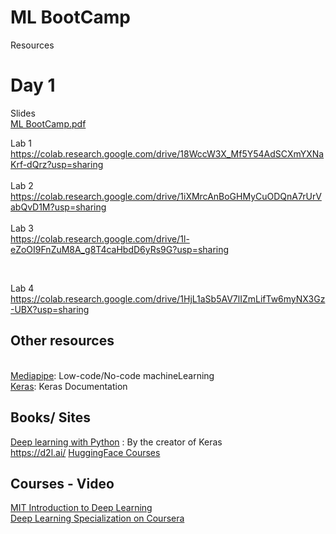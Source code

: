 # ML BootCamp
Resources

# Day 1 <br> 

Slides <br>
[ML BootCamp.pdf](https://github.com/samadon1/ML_BootCamp/files/11777579/ML.BootCamp.pdf)

Lab 1 <br>
https://colab.research.google.com/drive/18WccW3X_Mf5Y54AdSCXmYXNaKrf-dQrz?usp=sharing
<br><br>
Lab 2 <br>
https://colab.research.google.com/drive/1iXMrcAnBoGHMyCuODQnA7rUrVabQvD1M?usp=sharing
<br><br>
Lab 3 <br>
https://colab.research.google.com/drive/1l-eZoOI9FnZuM8A_g8T4caHbdD6yRs9G?usp=sharing

<br>

Lab 4 <br>
https://colab.research.google.com/drive/1HjL1aSb5AV7lIZmLifTw6myNX3Gz-UBX?usp=sharing

##  Other resources
<br>
<a href = "https://developers.google.com/mediapipe/solutions">Mediapipe</a>: Low-code/No-code machineLearning <br>
<a href = "https://keras.io/">Keras</a>: Keras Documentation

## Books/ Sites
<a href = "https://www.oreilly.com/library/view/deep-learning-with/9781617294433/" >Deep learning with Python</a> : By the creator of Keras <br>
<a href = "https://d2l.ai/" >https://d2l.ai/</a>
<a href="https://huggingface.co/learn" >HuggingFace Courses</a>

## Courses - Video
<a href = "http://introtodeeplearning.com/" >MIT Introduction to Deep Learning</a> <br>
<a href = "https://www.coursera.org/professional-certificates/tensorflow-in-practice" >Deep Learning Specialization on Coursera</a>
